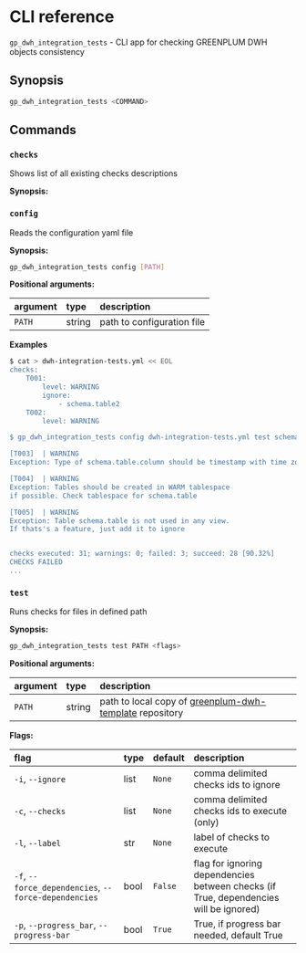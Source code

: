 # CLI reference
`gp_dwh_integration_tests` - CLI app for checking GREENPLUM DWH objects consistency

## Synopsis

```sh    
gp_dwh_integration_tests <COMMAND>
```

## Commands

### `checks`

Shows list of all existing checks descriptions

**Synopsis:**

### `config`

Reads the configuration yaml file

**Synopsis:**

```sh
gp_dwh_integration_tests config [PATH]
```

**Positional arguments:**

argument | type | description
:-- | :-- | :--
`PATH` | string | path to configuration file

**Examples**

```sh
$ cat > dwh-integration-tests.yml << EOL
checks:
    T001:
        level: WARNING
        ignore: 
            - schema.table2
    T002:
        level: WARNING

$ gp_dwh_integration_tests config dwh-integration-tests.yml test schema

[T003]  | WARNING
Exception: Type of schema.table.column should be timestamp with time zone.

[T004]  | WARNING
Exception: Tables should be created in WARM tablespace
if possible. Check tablespace for schema.table

[T005]  | WARNING
Exception: Table schema.table is not used in any view.
If thats's a feature, just add it to ignore


checks executed: 31; warnings: 0; failed: 3; succeed: 28 [90.32%]
CHECKS FAILED
...
```

### `test`

Runs checks for files in defined path

**Synopsis:**

```sh
gp_dwh_integration_tests test PATH <flags>
```

**Positional arguments:**

argument | type | description
:-- | :-- | :--
`PATH` | string | path to local copy of [greenplum-dwh-template](https://github.com/ArtemiyNaumov/greenplum-dwh-template) repository

**Flags:**

flag | type | default | description
:-- | :-- | :-- | :--
`-i`, `--ignore` | list | `None` | comma delimited checks ids to ignore
`-c`, `--checks` | list | `None` | comma delimited checks ids to execute (only)
`-l`, `--label` | str | `None` | label of checks to execute
`-f`, `--force_dependencies`, `--force-dependencies` | bool | `False` | flag for ignoring dependencies between checks (if True, dependencies will be ignored)
`-p`, `--progress_bar`, `--progress-bar` | bool | `True` | True, if progress bar needed, default True
